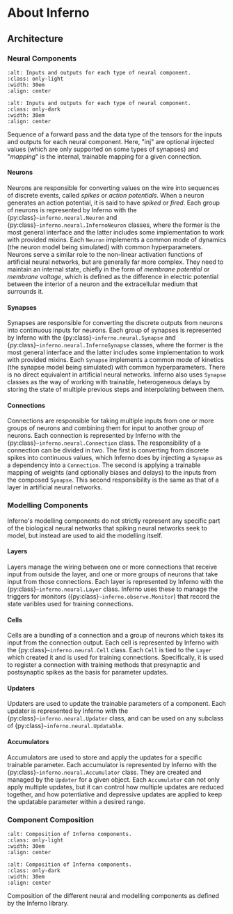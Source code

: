 # About Inferno

## Architecture
### Neural Components
```{image} ../images/diagrams/inferno-nseq-light.svg
:alt: Inputs and outputs for each type of neural component.
:class: only-light
:width: 30em
:align: center
```

```{image} ../images/diagrams/inferno-nseq-dark.svg
:alt: Inputs and outputs for each type of neural component.
:class: only-dark
:width: 30em
:align: center
```
Sequence of a forward pass and the data type of the tensors for the inputs and outputs for each neural component. Here, "inj" are optional injected values (which are only supported on some types of synapses) and "*mapping*" is the internal, trainable mapping for a given connection.

#### Neurons

Neurons are responsible for converting values on the wire into sequences of discrete events, called _spikes_ or _action potentials_. When a neuron generates an action potential, it is said to have _spiked_ or _fired_. Each group of neurons is represented by Inferno with the {py:class}`~inferno.neural.Neuron` and {py:class}`~inferno.neural.InfernoNeuron` classes, where the former is the most general interface and the latter includes some implementation to work with provided mixins. Each `Neuron` implements a common mode of dynamics (the neuron model being simulated) with common hyperparameters. Neurons serve a similar role to the non-linear activation functions of artificial neural networks, but are generally far more complex. They need to maintain an internal state, chiefly in the form of _membrane potential_ or _membrane voltage_, which is defined as the difference in electric potential between the interior of a neuron and the extracellular medium that surrounds it.

#### Synapses

Synapses are responsible for converting the discrete outputs from neurons into continuous inputs for neurons. Each group of synapses is represented by Inferno with the {py:class}`~inferno.neural.Synapse` and {py:class}`~inferno.neural.InfernoSynapse` classes, where the former is the most general interface and the latter includes some implementation to work with provided mixins. Each `Synapse` implements a common mode of kinetics (the synapse model being simulated) with common hyperparameters. There is no direct equivalent in artificial neural networks. Inferno also uses `Synapse` classes as the way of working with trainable, heterogeneous delays by storing the state of multiple previous steps and interpolating between them.

#### Connections

Connections are responsible for taking multiple inputs from one or more groups of neurons and combining them for input to another group of neurons. Each connection is represented by Inferno with the {py:class}`~inferno.neural.Connection` class. The responsibility of a connection can be divided in two. The first is converting from discrete spikes into continuous values, which Inferno does by injecting a `Synapse` as a dependency into a `Connection`. The second is applying a trainable mapping of weights (and optionally biases and delays) to the inputs from the composed `Synapse`. This second responsibility is the same as that of a layer in artificial neural networks.

### Modelling Components

Inferno's modelling components do not strictly represent any specific part of the biological neural networks that spiking neural networks seek to model, but instead are used to aid the modelling itself.

#### Layers

Layers manage the wiring between one or more connections that receive input from outside the layer, and one or more groups of neurons that take input from those connections. Each layer is represented by Inferno with the {py:class}`~inferno.neural.Layer` class. Inferno uses these to manage the triggers for monitors ({py:class}`~inferno.observe.Monitor`) that record the state varibles used for training connections.

#### Cells

Cells are a bundling of a connection and a group of neurons which takes its input from the connection output. Each cell is represented by Inferno with the {py:class}`~inferno.neural.Cell` class. Each `Cell` is tied to the `Layer` which created it and is used for training connections. Specifically, it is used to register a connection with training methods that presynaptic and postsynaptic spikes as the basis for parameter updates.

#### Updaters

Updaters are used to update the trainable parameters of a component. Each updater is represented by Inferno with the {py:class}`~inferno.neural.Updater` class, and can be used on any subclass of {py:class}`~inferno.neural.Updatable`.

#### Accumulators

Accumulators are used to store and apply the updates for a specific trainable parameter. Each accumulator is represented by Inferno with the {py:class}`~inferno.neural.Accumulator` class. They are created and managed by the `Updater` for a given object. Each `Accumulator` can not only apply multiple updates, but it can control how multiple updates are reduced together, and how potentiative and depressive updates are applied to keep the updatable parameter within a desired range.

### Component Composition
```{image} ../images/diagrams/inferno-ccarch-light.svg
:alt: Composition of Inferno components.
:class: only-light
:width: 30em
:align: center
```

```{image} ../images/diagrams/inferno-ccarch-dark.svg
:alt: Composition of Inferno components.
:class: only-dark
:width: 30em
:align: center
```

Composition of the different neural and modelling components as defined by the Inferno library.